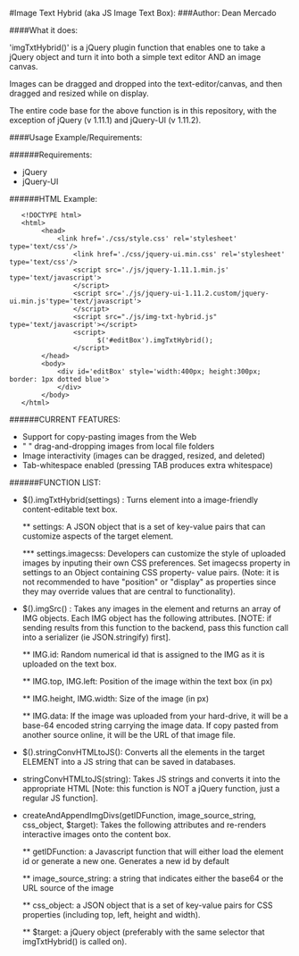 #Image Text Hybrid (aka JS Image Text Box):
###Author: Dean Mercado

####What it does:

  'imgTxtHybrid()' is a jQuery plugin function that enables one to take a jQuery object and turn it into both a simple text editor AND an image canvas.

  Images can be dragged and dropped into the text-editor/canvas, and then dragged and resized while on display.

  The entire code base for the above function is in this repository, with the exception of jQuery (v 1.11.1) and jQuery-UI (v 1.11.2). 

####Usage Example/Requirements:

######Requirements:
* jQuery 
* jQuery-UI

######HTML Example:
```
   <!DOCTYPE html> 
   <html>
   		<head>
   			<link href='./css/style.css' rel='stylesheet' type='text/css'/>
				<link href='./css/jquery-ui.min.css' rel='stylesheet' type='text/css'/>
				<script src='./js/jquery-1.11.1.min.js' type='text/javascript'>
				</script>
				<script src='./js/jquery-ui-1.11.2.custom/jquery-ui.min.js'type='text/javascript'>
				</script>
				<script src="./js/img-txt-hybrid.js" type='text/javascript'></script>
				<script>
					  $('#editBox').imgTxtHybrid();
				</script>
   		</head>
   		<body>
   			<div id='editBox' style='width:400px; height:300px; border: 1px dotted blue'>
   			</div>
   		</body>
   </html> 
```
######CURRENT FEATURES:
* Support for copy-pasting images from the Web
* "         " drag-and-dropping images from local file folders
* Image interactivity (images can be dragged, resized, and deleted)
* Tab-whitespace enabled (pressing TAB produces extra whitespace)

######FUNCTION LIST:
* $(<ELEMENT>).imgTxtHybrid(settings) : 
  Turns element into a image-friendly content-editable text box. 

  ** settings:
  A JSON object that is a set of key-value pairs that can customize aspects of the target element.

    *** settings.imagecss:
    Developers can customize the style of uploaded images by inputing their own CSS preferences. Set imagecss property in settings to an Object containing CSS property-
    value pairs. 
    (Note: it is not recommended to have "position" or "display" as properties 
    since they may override values that are central to functionality).

* $(<ELEMENT>).imgSrc() :
  Takes any images in the element and returns an array of IMG objects. Each
  IMG object has the following attributes. [NOTE: if sending results from this
  function to the backend, pass this function call into a serializer (ie JSON.stringify) 
  first]. 

  ** IMG.id:
    Random numerical id that is assigned to the IMG as it is uploaded on the text box.
  
  ** IMG.top, IMG.left:
     Position of the image within the text box (in px)
  
  ** IMG.height, IMG.width:
     Size of the image (in px)
  
  ** IMG.data: 
     If the image was uploaded from your hard-drive, it will be a base-64 encoded string carrying
     the image data. If copy pasted from another source online, it will be the URL of that image file.

* $(<ELEMENT>).stringConvHTMLtoJS():
  Converts all the elements in the target ELEMENT into a JS string that can be saved in databases.

* stringConvHTMLtoJS(string):
  Takes JS strings and converts it into the appropriate HTML [Note: this function is NOT a jQuery function, just a regular JS function].

* createAndAppendImgDivs(getIDFunction, image_source_string, css_object, $target):
  Takes the following attributes and re-renders interactive images onto the content box.

  ** getIDFunction:
    a Javascript function that will either load the element id or generate a new one.
    Generates a new id by default

  ** image_source_string:
    a string that indicates either the base64 or the URL source of the image

  ** css_object:
    a JSON object that is a set of key-value pairs for CSS properties (including top, left,
    height and width).

  ** $target:
     a jQuery object (preferably with the same selector that imgTxtHybrid() is called on). 

